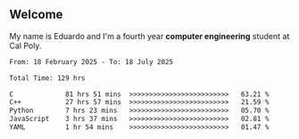 ## Welcome

 My name is Eduardo and I'm a fourth year **computer engineering** student at Cal Poly.

<!--START_SECTION:waka-->

```txt
From: 18 February 2025 - To: 18 July 2025

Total Time: 129 hrs

C             81 hrs 51 mins  >>>>>>>>>>>>>>>>>>>>>>>>>   63.21 %
C++           27 hrs 57 mins  >>>>>>>>>>>>>>>>>>>>>>>>>   21.59 %
Python        7 hrs 23 mins   >>>>>>>>>>>>>>>>>>>>>>>>>   05.70 %
JavaScript    3 hrs 37 mins   >>>>>>>>>>>>>>>>>>>>>>>>>   02.81 %
YAML          1 hr 54 mins    >>>>>>>>>>>>>>>>>>>>>>>>>   01.47 %
```

<!--END_SECTION:waka-->

<!--
**lalog12/lalog12** is a ✨ _special_ ✨ repository because its `README.md` (this file) appears on your GitHub profile.

Here are some ideas to get you started:

- 🔭 I’m currently working on ...
- 🌱 I’m currently learning ...
- 👯 I’m looking to collaborate on ...
- 🤔 I’m looking for help with ...
- 💬 Ask me about ...
- 📫 How to reach me: ...
- 😄 Pronouns: ...
- ⚡ Fun fact: ...
-->
